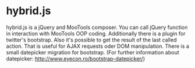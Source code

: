 hybrid.js
=========

hybrid.js is a jQuery and MooTools composer. You can call jQuery function in interaction with MooTools OOP coding. Additionally there is a plugin for twitter's bootstrap. Also it's possible to get the result of the last called action. That is useful for AJAX requests oder DOM manipulation. There is a small datepicker migration for bootstrap. (For further information about datepicker: http://www.eyecon.ro/bootstrap-datepicker/) 